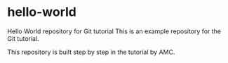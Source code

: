 # hello-world
Hello World repository for Git tutorial
This is an example repository for the Git tutorial. 

This repository is built step by step in the tutorial by AMC.
